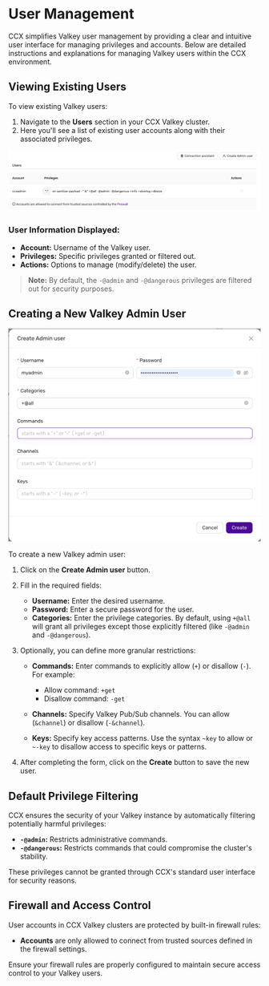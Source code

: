 # User Management

CCX simplifies Valkey user management by providing a clear and intuitive user interface for managing privileges and accounts. Below are detailed instructions and explanations for managing Valkey users within the CCX environment.

## Viewing Existing Users

To view existing Valkey users:

1. Navigate to the **Users** section in your CCX Valkey cluster.
2. Here you'll see a list of existing user accounts along with their associated privileges.

![list users](../../../images/list_redis_valkey_users.png)

### User Information Displayed:
- **Account:** Username of the Valkey user.
- **Privileges:** Specific privileges granted or filtered out.
- **Actions:** Options to manage (modify/delete) the user.

> **Note:** By default, the `-@admin` and `-@dangerous` privileges are filtered out for security purposes.

## Creating a New Valkey Admin User

![create admin user](../../../images/create_admin_user_redis_valkey.png)

To create a new Valkey admin user:

1. Click on the **Create Admin user** button.
2. Fill in the required fields:

   - **Username:** Enter the desired username.
   - **Password:** Enter a secure password for the user.
   - **Categories:** Enter the privilege categories. By default, using `+@all` will grant all privileges except those explicitly filtered (like `-@admin` and `-@dangerous`).

3. Optionally, you can define more granular restrictions:

   - **Commands:** Enter commands to explicitly allow (`+`) or disallow (`-`). For example:
     - Allow command: `+get`
     - Disallow command: `-get`

   - **Channels:** Specify Valkey Pub/Sub channels. You can allow (`&channel`) or disallow (`-&channel`).

   - **Keys:** Specify key access patterns. Use the syntax `~key` to allow or `~-key` to disallow access to specific keys or patterns.

4. After completing the form, click on the **Create** button to save the new user.

## Default Privilege Filtering

CCX ensures the security of your Valkey instance by automatically filtering potentially harmful privileges:

- **`-@admin`:** Restricts administrative commands.
- **`-@dangerous`:** Restricts commands that could compromise the cluster's stability.

These privileges cannot be granted through CCX's standard user interface for security reasons.

## Firewall and Access Control

User accounts in CCX Valkey clusters are protected by built-in firewall rules:

- **Accounts** are only allowed to connect from trusted sources defined in the firewall settings.

Ensure your firewall rules are properly configured to maintain secure access control to your Valkey users.